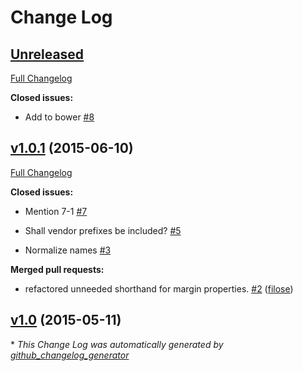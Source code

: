 # Change Log

## [Unreleased](https://github.com/matt-harris/outline/tree/HEAD)

[Full Changelog](https://github.com/matt-harris/outline/compare/v1.0.1...HEAD)

**Closed issues:**

- Add to bower [\#8](https://github.com/matt-harris/outline/issues/8)

## [v1.0.1](https://github.com/matt-harris/outline/tree/v1.0.1) (2015-06-10)

[Full Changelog](https://github.com/matt-harris/outline/compare/v1.0...v1.0.1)

**Closed issues:**

- Mention 7-1 [\#7](https://github.com/matt-harris/outline/issues/7)

- Shall vendor prefixes be included? [\#5](https://github.com/matt-harris/outline/issues/5)

- Normalize names [\#3](https://github.com/matt-harris/outline/issues/3)

**Merged pull requests:**

- refactored unneeded shorthand for margin properties. [\#2](https://github.com/matt-harris/outline/pull/2) ([filose](https://github.com/filose))

## [v1.0](https://github.com/matt-harris/outline/tree/v1.0) (2015-05-11)



\* *This Change Log was automatically generated by [github_changelog_generator](https://github.com/skywinder/Github-Changelog-Generator)*